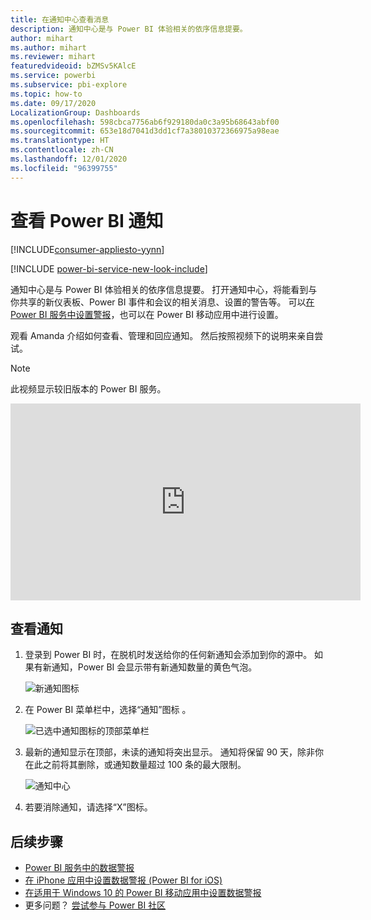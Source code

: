```yaml
---
title: 在通知中心查看消息
description: 通知中心是与 Power BI 体验相关的依序信息提要。
author: mihart
ms.author: mihart
ms.reviewer: mihart
featuredvideoid: bZMSv5KAlcE
ms.service: powerbi
ms.subservice: pbi-explore
ms.topic: how-to
ms.date: 09/17/2020
LocalizationGroup: Dashboards
ms.openlocfilehash: 598cbca7756ab6f929180da0c3a95b68643abf00
ms.sourcegitcommit: 653e18d7041d3dd1cf7a38010372366975a98eae
ms.translationtype: HT
ms.contentlocale: zh-CN
ms.lasthandoff: 12/01/2020
ms.locfileid: "96399755"
---
```

# <a name="view-power-bi-notifications"></a>查看 Power BI 通知

[!INCLUDE[consumer-appliesto-yynn](../includes/consumer-appliesto-yynn.md)]

[!INCLUDE [power-bi-service-new-look-include](../includes/power-bi-service-new-look-include.md)]

通知中心是与 Power BI 体验相关的依序信息提要。 打开通知中心，将能看到与你共享的新仪表板、Power BI 事件和会议的相关消息、设置的警告等。 可以[在 Power BI 服务中设置警报](end-user-alerts.md)，也可以在 Power BI 移动应用中进行设置。

观看 Amanda 介绍如何查看、管理和回应通知。 然后按照视频下的说明来亲自尝试。    

> [!NOTE]
> 此视频显示较旧版本的 Power BI 服务。 

<iframe width="560" height="315" src="https://www.youtube.com/embed/bZMSv5KAlcE" frameborder="0" allowfullscreen></iframe>

## <a name="view-your-notifications"></a>查看通知
1. 登录到 Power BI 时，在脱机时发送给你的任何新通知会添加到你的源中。 如果有新通知，Power BI 会显示带有新通知数量的黄色气泡。
   
   ![新通知图标](./media/end-user-notification-center/power-bi-new-notifications.png)
2. 在 Power BI 菜单栏中，选择“通知”图标  。
   
   ![已选中通知图标的顶部菜单栏](./media/end-user-notification-center/power-bi-notification-icon.png)
3. 最新的通知显示在顶部，未读的通知将突出显示。 通知将保留 90 天，除非你在此之前将其删除，或通知数量超过 100 条的最大限制。
   
   ![通知中心](./media/end-user-notification-center/power-bi-notifications-center.png)
4. 若要消除通知，请选择“X”图标。

## <a name="next-steps"></a>后续步骤
* [Power BI 服务中的数据警报](end-user-alerts.md)
* [在 iPhone 应用中设置数据警报 (Power BI for iOS)](mobile/mobile-set-data-alerts-in-the-mobile-apps.md)
* [在适用于 Windows 10 的 Power BI 移动应用中设置数据警报](mobile/mobile-set-data-alerts-in-the-mobile-apps.md)
* 更多问题？ [尝试参与 Power BI 社区](https://community.powerbi.com/)

